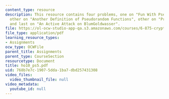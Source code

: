 ```yaml
---
content_type: resource
description: This resource contains four problems, one on "Fun With Pseudorandom Functions",
  other on "Another Definition of Pseudorandom Functions", other on "Private Key Encryption",
  and last on "An Active Attack on BlumGoldwasser".
file: https://ol-ocw-studio-app-qa.s3.amazonaws.com/courses/6-875-cryptography-and-cryptanalysis-spring-2005/768b7e7c19075dda1ba7dbd257431308_ho10_ps5.pdf
file_type: application/pdf
learning_resource_types:
- Assignments
ocw_type: OCWFile
parent_title: Assignments
parent_type: CourseSection
resourcetype: Document
title: ho10_ps5.pdf
uid: 768b7e7c-1907-5dda-1ba7-dbd257431308
video_files:
  video_thumbnail_file: null
video_metadata:
  youtube_id: null
---
```


